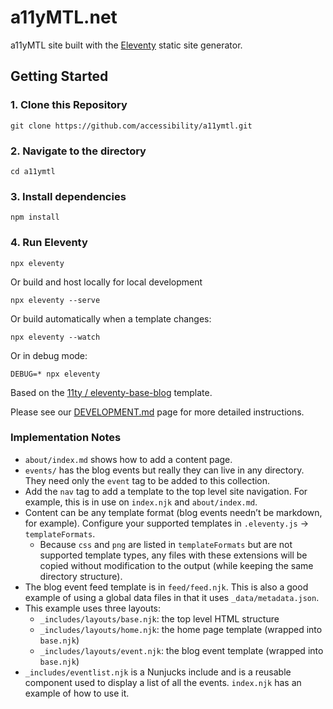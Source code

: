 # a11yMTL.net

a11yMTL site built with the [Eleventy](https://github.com/11ty/eleventy) static site generator.

## Getting Started

### 1. Clone this Repository

```
git clone https://github.com/accessibility/a11ymtl.git
```

### 2. Navigate to the directory

```
cd a11ymtl
```

### 3. Install dependencies

```
npm install
```

### 4. Run Eleventy

```
npx eleventy
```

Or build and host locally for local development

```
npx eleventy --serve
```

Or build automatically when a template changes:

```
npx eleventy --watch
```

Or in debug mode:

```
DEBUG=* npx eleventy
```

Based on the [11ty / eleventy-base-blog](https://github.com/11ty/eleventy-base-blog) template.

Please see our [DEVELOPMENT.md](.github/DEVELOPMENT.md) page for more detailed instructions.

### Implementation Notes

* `about/index.md` shows how to add a content page.
* `events/` has the blog events but really they can live in any directory. They need only the `event` tag to be added to this collection.
* Add the `nav` tag to add a template to the top level site navigation. For example, this is in use on `index.njk` and `about/index.md`.
* Content can be any template format (blog events needn’t be markdown, for example). Configure your supported templates in `.eleventy.js` -> `templateFormats`.
	* Because `css` and `png` are listed in `templateFormats` but are not supported template types, any files with these extensions will be copied without modification to the output (while keeping the same directory structure).
* The blog event feed template is in `feed/feed.njk`. This is also a good example of using a global data files in that it uses `_data/metadata.json`.
* This example uses three layouts:
  * `_includes/layouts/base.njk`: the top level HTML structure
  * `_includes/layouts/home.njk`: the home page template (wrapped into `base.njk`)
  * `_includes/layouts/event.njk`: the blog event template (wrapped into `base.njk`)
* `_includes/eventlist.njk` is a Nunjucks include and is a reusable component used to display a list of all the events. `index.njk` has an example of how to use it.
